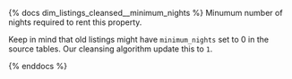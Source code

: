 {% docs dim_listings_cleansed__minimum_nights %}
Minumum number of nights required to rent this property.

Keep in mind that old listings might have `minimum_nights` set to 0
in the source tables. Our cleansing algorithm update this to `1`.

{% enddocs %}